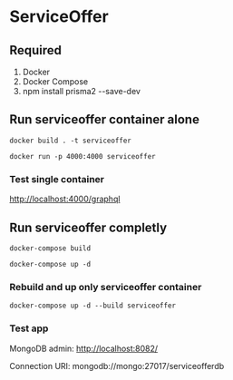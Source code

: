 # ServiceOffer

## Required
1. Docker
2. Docker Compose
3. npm install prisma2 --save-dev

## Run serviceoffer container alone

`docker build . -t serviceoffer`

`docker run -p 4000:4000 serviceoffer`

### Test single container

<http://localhost:4000/graphql>

## Run serviceoffer completly

`docker-compose build`

`docker-compose up -d`

### Rebuild and up only serviceoffer container

`docker-compose up -d --build serviceoffer`

### Test app

MongoDB admin: <http://localhost:8082/>

Connection URI: mongodb://mongo:27017/serviceofferdb
